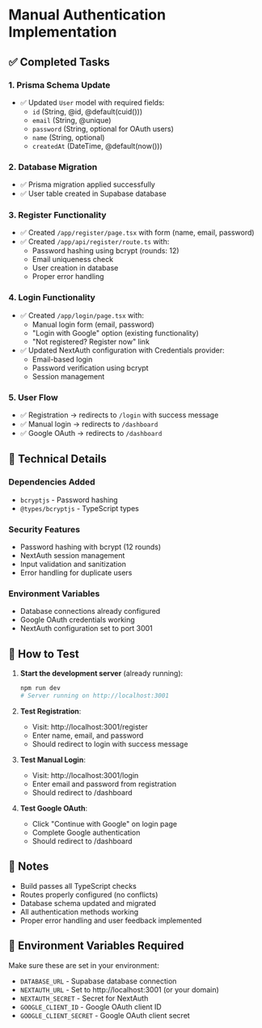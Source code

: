 # Manual Authentication Implementation

## ✅ Completed Tasks

### 1. Prisma Schema Update
- ✅ Updated `User` model with required fields:
  - `id` (String, @id, @default(cuid()))
  - `email` (String, @unique)
  - `password` (String, optional for OAuth users)
  - `name` (String, optional)
  - `createdAt` (DateTime, @default(now()))

### 2. Database Migration
- ✅ Prisma migration applied successfully
- ✅ User table created in Supabase database

### 3. Register Functionality
- ✅ Created `/app/register/page.tsx` with form (name, email, password)
- ✅ Created `/app/api/register/route.ts` with:
  - Password hashing using bcrypt (rounds: 12)
  - Email uniqueness check
  - User creation in database
  - Proper error handling

### 4. Login Functionality
- ✅ Created `/app/login/page.tsx` with:
  - Manual login form (email, password)
  - "Login with Google" option (existing functionality)
  - "Not registered? Register now" link
- ✅ Updated NextAuth configuration with Credentials provider:
  - Email-based login
  - Password verification using bcrypt
  - Session management

### 5. User Flow
- ✅ Registration → redirects to `/login` with success message
- ✅ Manual login → redirects to `/dashboard`
- ✅ Google OAuth → redirects to `/dashboard`

## 🔧 Technical Details

### Dependencies Added
- `bcryptjs` - Password hashing
- `@types/bcryptjs` - TypeScript types

### Security Features
- Password hashing with bcrypt (12 rounds)
- NextAuth session management
- Input validation and sanitization
- Error handling for duplicate users

### Environment Variables
- Database connections already configured
- Google OAuth credentials working
- NextAuth configuration set to port 3001

## 🚀 How to Test

1. **Start the development server** (already running):
   ```bash
   npm run dev
   # Server running on http://localhost:3001
   ```

2. **Test Registration**:
   - Visit: http://localhost:3001/register
   - Enter name, email, and password
   - Should redirect to login with success message

3. **Test Manual Login**:
   - Visit: http://localhost:3001/login
   - Enter email and password from registration
   - Should redirect to /dashboard

4. **Test Google OAuth**:
   - Click "Continue with Google" on login page
   - Complete Google authentication
   - Should redirect to /dashboard

## 📝 Notes

- Build passes all TypeScript checks
- Routes properly configured (no conflicts)
- Database schema updated and migrated
- All authentication methods working
- Proper error handling and user feedback implemented

## 🔐 Environment Variables Required

Make sure these are set in your environment:
- `DATABASE_URL` - Supabase database connection
- `NEXTAUTH_URL` - Set to http://localhost:3001 (or your domain)
- `NEXTAUTH_SECRET` - Secret for NextAuth
- `GOOGLE_CLIENT_ID` - Google OAuth client ID
- `GOOGLE_CLIENT_SECRET` - Google OAuth client secret
